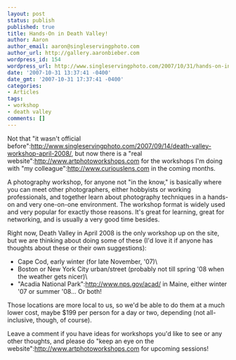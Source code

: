 ```yaml
---
layout: post
status: publish
published: true
title: Hands-On in Death Valley!
author: Aaron
author_email: aaron@singleservingphoto.com
author_url: http://gallery.aaronbieber.com
wordpress_id: 154
wordpress_url: http://www.singleservingphoto.com/2007/10/31/hands-on-in-death-valley/
date: '2007-10-31 13:37:41 -0400'
date_gmt: '2007-10-31 17:37:41 -0400'
categories:
- Articles
tags:
- workshop
- death valley
comments: []
---
```

Not that "it wasn't official
before":http://www.singleservingphoto.com/2007/09/14/death-valley-workshop-april-2008/,
but now there is a "real website":http://www.artphotoworkshops.com for
the workshops I'm doing with "my colleague":http://www.curiouslens.com
in the coming months.

A photography workshop, for anyone not "in the know," is basically where
you can meet other photographers, either hobbyists or working
professionals, and together learn about photography techniques in a
hands-on and very one-on-one environment. The workshop format is widely
used and very popular for exactly those reasons. It's great for
learning, great for networking, and is usually a very good time besides.

Right now, Death Valley in April 2008 is the only workshop up on the
site, but we are thinking about doing some of these (I'd love it if
anyone has thoughts about these or their own suggestions):

* Cape Cod, early winter (for late November, '07)\
 * Boston or New York City urban/street (probably not till spring '08
when the weather gets nicer)\
 * "Acadia National Park":http://www.nps.gov/acad/ in Maine, either
winter '07 or summer '08... Or both!

Those locations are more local to us, so we'd be able to do them at a
much lower cost, maybe \$199 per person for a day or two, depending (not
all-inclusive, though, of course).

Leave a comment if you have ideas for workshops you'd like to see or any
other thoughts, and please do "keep an eye on the
website":http://www.artphotoworkshops.com for upcoming sessions!
